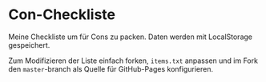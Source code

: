 # Con-Checkliste

Meine Checkliste um für Cons zu packen.
Daten werden mit LocalStorage gespeichert.

Zum Modifizieren der Liste einfach forken, `items.txt` anpassen und im Fork
den `master`-branch als Quelle für GitHub-Pages konfigurieren.
